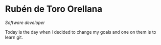 # Rubén de Toro Orellana
*Software developer*

Today is the day when I decided to change my goals and one on them is to learn git.
